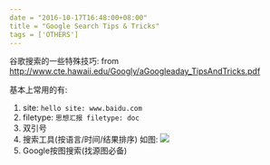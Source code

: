 ```yaml
---
date = "2016-10-17T16:48:00+08:00"
title = "Google Search Tips & Tricks"
tags = ['OTHERS']
---
```


谷歌搜索的一些特殊技巧: 
from <http://www.cte.hawaii.edu/Googly/aGoogleaday_TipsAndTricks.pdf>

基本上常用的有:
1. site:
  `hello site: www.baidu.com`
2. filetype:
  `思想汇报 filetype: doc`
3. 双引号
4. 搜索工具(按语言/时间/结果排序) 如图: 
   ![](~/17-07-42.jpg)
5. Google按图搜索(找源图必备)